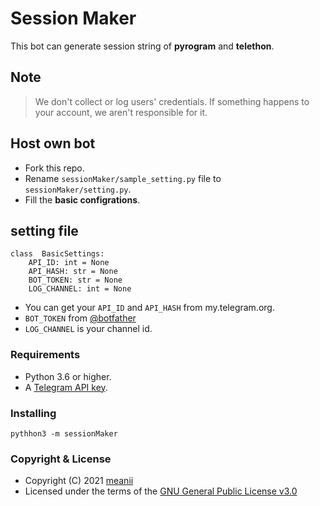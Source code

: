 #  Session Maker

This bot can generate session string of **pyrogram** and **telethon**.

## Note
> We don't collect or log users\' credentials.
> If something happens to your account, we aren't responsible for it.

## Host own bot
- Fork this repo.
- Rename `sessionMaker/sample_setting.py` file to `sessionMaker/setting.py`.
- Fill the **basic configrations**.

## setting file
```
class  BasicSettings:
	API_ID: int = None
	API_HASH: str = None
	BOT_TOKEN: str = None
	LOG_CHANNEL: int = None
```
- You can get your `API_ID` and `API_HASH` from my.telegram.org.
- `BOT_TOKEN` from [@botfather](https://t.me/botfather)
- `LOG_CHANNEL` is your channel id.

### Requirements
-   Python 3.6 or higher.
-   A  [Telegram API key](https://docs.pyrogram.org/intro/setup#api-keys).

### Installing
`pythhon3 -m sessionMaker`

###  Copyright & License
- Copyright (C)  2021 [meanii](https://github.om/meanii )
- Licensed under the terms of the [GNU General Public License v3.0](https://github.com/meanii/sessionMaker/blob/master/LICENSE)